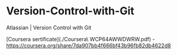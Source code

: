 # Version-Control-with-Git
Atlassian | Version Control with Git

[Coursera sertificate](./Coursera\ WCP64AWWDWRW.pdf) - https://coursera.org/share/7da907bb4f666bf43b96fb82db4622d8

